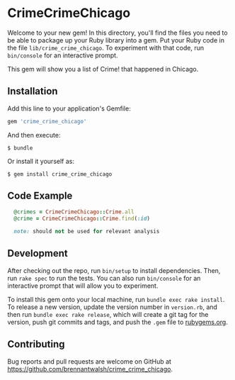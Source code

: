 # CrimeCrimeChicago

Welcome to your new gem! In this directory, you'll find the files you need to be able to package up your Ruby library into a gem. Put your Ruby code in the file `lib/crime_crime_chicago`. To experiment with that code, run `bin/console` for an interactive prompt.

This gem will show you a list of Crime! that happened in Chicago.

## Installation

Add this line to your application's Gemfile:

```ruby
gem 'crime_crime_chicago'
```

And then execute:

    $ bundle

Or install it yourself as:

    $ gem install crime_crime_chicago

## Code Example

```ruby
  @crimes = CrimeCrimeChicago::Crime.all
  @crime = CrimeCrimeChicago::Crime.find(:id)

  note: should not be used for relevant analysis 
```
## Development

After checking out the repo, run `bin/setup` to install dependencies. Then, run `rake spec` to run the tests. You can also run `bin/console` for an interactive prompt that will allow you to experiment.

To install this gem onto your local machine, run `bundle exec rake install`. To release a new version, update the version number in `version.rb`, and then run `bundle exec rake release`, which will create a git tag for the version, push git commits and tags, and push the `.gem` file to [rubygems.org](https://rubygems.org).

## Contributing

Bug reports and pull requests are welcome on GitHub at https://github.com/brennantwalsh/crime_crime_chicago.

